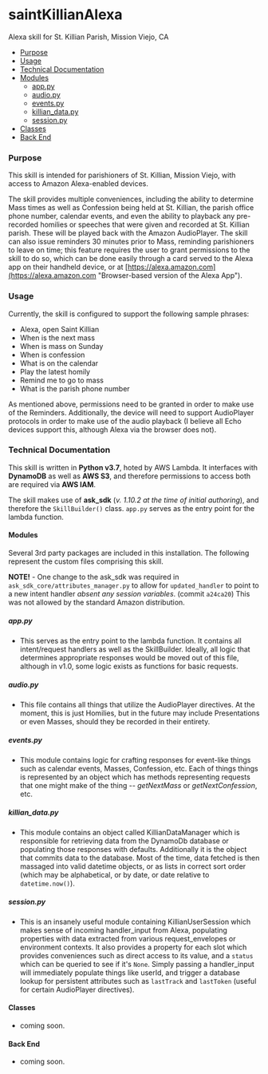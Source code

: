 # saintKillianAlexa
Alexa skill for St. Killian Parish, Mission Viejo, CA

* [Purpose](#purpose)
* [Usage](#usage)
* [Technical Documentation](#technical-documentation)
* [Modules](#modules)
  * [app.py](#appy)
  * [audio.py](#audio)
  * [events.py](#events)
  * [killian_data.py](#killian_data)
  * [session.py](#session)
* [Classes](#classes)
* [Back End](#back-end)

### Purpose
This skill is intended for parishioners of St. Killian, Mission Viejo, with access to Amazon Alexa-enabled devices.

The skill provides multiple conveniences, including the ability to determine Mass times as well as Confession being held at St. Killian, the parish office phone number, calendar events, and even the ability to playback any pre-recorded homilies or speeches that were given and recorded at St. Killian parish.  These will be played back with the Amazon AudioPlayer.  The skill can also issue reminders 30 minutes prior to Mass, reminding parishioners to leave on time; this feature requires the user to grant permissions to the skill to do so, which can be done easily through a card served to the Alexa app on their handheld device, or at [https://alexa.amazon.com](https://alexa.amazon.com "Browser-based version of the Alexa App").

### Usage
Currently, the skill is configured to support the following sample phrases:
 
* Alexa, open Saint Killian
* When is the next mass
* When is mass on Sunday
* When is confession
* What is on the calendar
* Play the latest homily
* Remind me to go to mass
* What is the parish phone number

As mentioned above, permissions need to be granted in order to make use of the Reminders.  Additionally, the device will need to support AudioPlayer protocols in order to make use of the audio playback (I believe all Echo devices support this, although Alexa via the browser does not).

### Technical Documentation
This skill is written in **Python v3.7**, hoted by AWS Lambda.  It interfaces with **DynamoDB** as well as **AWS S3**, and therefore permissions to access both are required via **AWS IAM**.

The skill makes use of **ask_sdk** (_v. 1.10.2 at the time of initial authoring_), and therefore the `SkillBuilder()` class.  `app.py` serves as the entry point for the lambda function.

#### Modules
Several 3rd party packages are included in this installation. The following represent the custom files comprising this skill.

**NOTE!** - One change to the ask_sdk was required in `ask_sdk_core/attributes_manager.py` to allow for `updated_handler` to point to a new intent handler _absent any session variables_. (commit `a24ca20`) This was not allowed by the standard Amazon distribution.

##### app.py
* This serves as the entry point to the lambda function.  It contains all intent/request handlers as well as the SkillBuilder.  Ideally, all logic that determines appropriate responses would be moved out of this file, although in v1.0, some logic exists as functions for basic requests.

##### audio.py
* This file contains all things that utilize the AudioPlayer directives. At the moment, this is just Homilies, but in the future may include Presentations or even Masses, should they be recorded in their entirety.

##### events.py
* This module contains logic for crafting responses for event-like things such as calendar events, Masses, Confession, etc. Each of things things is represented by an object which has methods representing requests that one might make of the thing -- _getNextMass_ or _getNextConfession_, etc.

##### killian_data.py
* This module contains an object called KillianDataManager which is responsible for retrieving data from the DynamoDb database or populating those responses with defaults. Additionally it is the object that commits data to the database. Most of the time, data fetched is then massaged into valid datetime objects, or as lists in correct sort order (which may be alphabetical, or by date, or date relative to `datetime.now()`).

##### session.py
* This is an insanely useful module containing KillianUserSession which makes sense of incoming handler_input from Alexa, populating properties with data extracted from various request_envelopes or environment contexts. It also provides a property for each slot which provides conveniences such as direct access to its value, and a `status` which can be queried to see if it's `None`.  Simply passing a handler_input will immediately populate things like userId, and trigger a database lookup for persistent attributes such as `lastTrack` and `lastToken` (useful for certain AudioPlayer directives).

#### Classes
* coming soon.

#### Back End
* coming soon.
